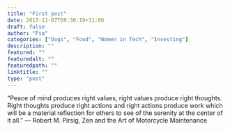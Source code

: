```yaml
---
title: "First post"
date: 2017-11-07T09:30:19+11:00
draft: false
author: "Pia"
categories: ["Dogs", "Food", "Women in Tech", "Investing"]
description: ""
featured: ""
featuredalt: ""
featuredpath: ""
linktitle: ""
type: "post"
---
```


“Peace of mind produces right values, right values produce right thoughts. Right thoughts produce right actions and right actions produce work which will be a material reflection for others to see of the serenity at the center of it all.”
― Robert M. Pirsig, Zen and the Art of Motorcycle Maintenance